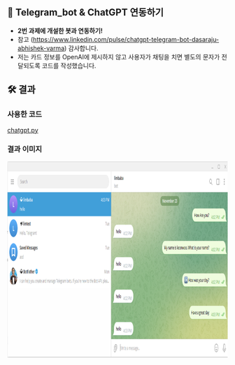 ## 🚀 Telegram_bot & ChatGPT 연동하기

- **2번 과제에 개설한 봇과 연동하기!**
- 참고 (https://www.linkedin.com/pulse/chatgpt-telegram-bot-dasaraju-abhishek-varma) 감사합니다.
- 저는 카드 정보를 OpenAI에 제시하지 않고 사용자가 채팅을 치면 별도의 문자가 전달되도록 코드를 작성했습니다.

## 🛠️ 결과

### 사용한 코드

[chatgpt.py](./chatgpt.py)

### 결과 이미지

<img src="./image/result.png" width="800px" height="450px"></img><br/>

